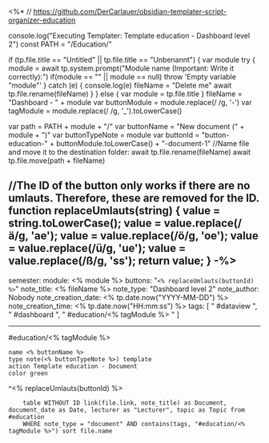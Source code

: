 <%*
// https://github.com/DerCarlauer/obsidian-templater-script-organizer-education

console.log("Executing Templater: Template education - Dashboard level 2")
const PATH = "/Education/"

if (tp.file.title == "Untitled" || tp.file.title == "Unbenannt")  {
	var module
	try {	
	  module = await tp.system.prompt("Module name (Important: Write it correctly):")
	  if(module == "" || module == null) throw 'Empty variable "module"'
	  } catch (e) {
	  console.log(e)
	  fileName = "Delete me"
	  await tp.file.rename(fileName)
	}
} else {
	var module = tp.file.title
}
fileName = "Dashboard - " + module
var buttonModule = module.replace(/ /g, '-')
var tagModule = module.replace(/ /g, '_').toLowerCase()

var path = PATH + module + "/"
var buttonName = "New document (" + module + ")"
var buttonTypeNote = module
var buttonId = "button-education-" + buttonModule.toLowerCase() + "-document-1"
//Name file and move it to the destination folder:
await tp.file.rename(fileName)
await tp.file.move(path + fileName)

//The ID of the button only works if there are no umlauts. Therefore, these are removed for the ID.
function replaceUmlauts(string)
{
    value = string.toLowerCase();
    value = value.replace(/ä/g, 'ae');
    value = value.replace(/ö/g, 'oe');
    value = value.replace(/ü/g, 'ue');
    value = value.replace(/ß/g, 'ss');
    return value;
}
-%>
---
semester:
module:  <% module %>
buttons: "`<% replaceUmlauts(buttonId) %>`"
note_title:  <% fileName %>
note_type: "Dashboard level 2"
note_author: Nobody
note_creation_date: <% tp.date.now("YYYY-MM-DD") %>
note_creation_time:  <% tp.date.now("HH:mm:ss") %>
tags: [ " #dataview ", " #dashboard ", " #education/<% tagModule %> " ]

---

#education/<% tagModule %>

```button
name <% buttonName %>
type note(<% buttonTypeNote %>) template
action Template education - Document
color green
```
^<% replaceUmlauts(buttonId) %>


```dataview
	table WITHOUT ID link(file.link, note_title) as Document, document_date as Date, lecturer as "Lecturer", topic as Topic from #education
	WHERE note_type = "document" AND contains(tags, "#education/<% tagModule %>") sort file.name	
```
